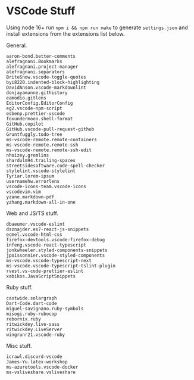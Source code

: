 # VSCode Stuff

Using node 16+ run `npm i && npm run make` to generate `settings.json` and install extensions
from the extensions list below.

General.

```none
aaron-bond.better-comments
alefragnani.Bookmarks
alefragnani.project-manager
alefragnani.separators
BriteSnow.vscode-toggle-quotes
byi8220.indented-block-highlighting
DavidAnson.vscode-markdownlint
donjayamanne.githistory
eamodio.gitlens
EditorConfig.EditorConfig
eg2.vscode-npm-script
esbenp.prettier-vscode
foxundermoon.shell-format
GitHub.copilot
GitHub.vscode-pull-request-github
Gruntfuggly.todo-tree
ms-vscode-remote.remote-containers
ms-vscode-remote.remote-ssh
ms-vscode-remote.remote-ssh-edit
nhoizey.gremlins
shardulm94.trailing-spaces
streetsidesoftware.code-spell-checker
stylelint.vscode-stylelint
Tyriar.lorem-ipsum
usernamehw.errorlens
vscode-icons-team.vscode-icons
vscodevim.vim
yzane.markdown-pdf
yzhang.markdown-all-in-one
```

Web and JS/TS stuff.

```none
dbaeumer.vscode-eslint
dsznajder.es7-react-js-snippets
ecmel.vscode-html-css
firefox-devtools.vscode-firefox-debug
infeng.vscode-react-typescript
jonkwheeler.styled-components-snippets
jpoissonnier.vscode-styled-components
ms-vscode.vscode-typescript-next
ms-vscode.vscode-typescript-tslint-plugin
rvest.vs-code-prettier-eslint
xabikos.JavaScriptSnippets
```

Ruby stuff.

```none
castwide.solargraph
Dart-Code.dart-code
miguel-savignano.ruby-symbols
misogi.ruby-rubocop
rebornix.ruby
ritwickdey.live-sass
ritwickdey.LiveServer
wingrunr21.vscode-ruby
```

Misc stuff.

```none
icrawl.discord-vscode
James-Yu.latex-workshop
ms-azuretools.vscode-docker
ms-vsliveshare.vsliveshare
```
